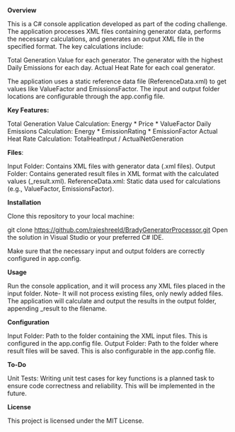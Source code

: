 **Overview**

This is a C# console application developed as part of the coding challenge. The application processes XML files containing generator data, performs the necessary calculations, and generates an output XML file in the specified format. The key calculations include:

Total Generation Value for each generator.
The generator with the highest Daily Emissions for each day.
Actual Heat Rate for each coal generator.

The application uses a static reference data file (ReferenceData.xml) to get values like ValueFactor and EmissionsFactor. The input and output folder locations are configurable through the app.config file.

**Key Features:**

Total Generation Value Calculation: Energy * Price * ValueFactor
Daily Emissions Calculation: Energy * EmissionRating * EmissionFactor
Actual Heat Rate Calculation: TotalHeatInput / ActualNetGeneration

**Files**:

Input Folder: Contains XML files with generator data (.xml files).
Output Folder: Contains generated result files in XML format with the calculated values (_result.xml).
ReferenceData.xml: Static data used for calculations (e.g., ValueFactor, EmissionsFactor).

**Installation**

Clone this repository to your local machine:

git clone https://github.com/rajeshreeld/BradyGeneratorProcessor.git
Open the solution in Visual Studio or your preferred C# IDE.

Make sure that the necessary input and output folders are correctly configured in app.config.

**Usage**

Run the console application, and it will process any XML files placed in the input folder.
Note- It will not process existing files, only newly added files.
The application will calculate and output the results in the output folder, appending _result to the filename.

**Configuration**

Input Folder: Path to the folder containing the XML input files. This is configured in the app.config file.
Output Folder: Path to the folder where result files will be saved. This is also configurable in the app.config file.

**To-Do**

Unit Tests: Writing unit test cases for key functions is a planned task to ensure code correctness and reliability. This will be implemented in the future.

**License**

This project is licensed under the MIT License.
